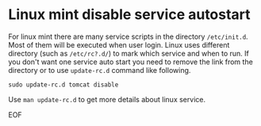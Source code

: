 # Linux mint disable service autostart
For linux mint there are many service scripts in the directory `/etc/init.d`. Most of them will be executed when user login. 
Linux uses different directory (such as `/etc/rc?.d/`) to mark which service and when to run. If you don't want one service 
auto start you need to remove the link from the directory or to use `update-rc.d` command like following. 

```
sudo update-rc.d tomcat disable
```
Use `man update-rc.d` to get more details about linux service.

EOF